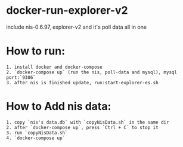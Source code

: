# docker-run-explorer-v2
include nis-0.6.97, explorer-v2 and it's poll data all in one
# How to run:
    1. install docker and docker-compose
    2. `docker-compose up` (run the nis, poll-data and mysql), mysql port:`9306`
    3. after nis is finished update, run:start-explorer-es.sh
# How to Add nis data:
    1. copy `nis's data.db` with `copyNisData.sh` in the same dir
    2. after `docker-compose up`, press `Ctrl + C` to stop it
    3. run `copyNisData.sh`
    4. `docker-compose up`
